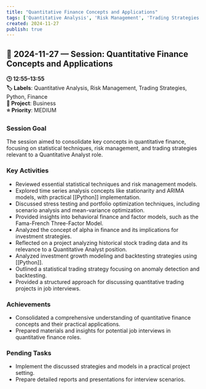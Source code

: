```yaml
---
title: "Quantitative Finance Concepts and Applications"
tags: ['Quantitative Analysis', 'Risk Management', 'Trading Strategies', 'Python', 'Finance']
created: 2024-11-27
publish: true
---
```


## 📅 2024-11-27 — Session: Quantitative Finance Concepts and Applications

**🕒 12:55–13:55**  
**🏷️ Labels**: Quantitative Analysis, Risk Management, Trading Strategies, Python, Finance  
**📂 Project**: Business  
**⭐ Priority**: MEDIUM  


### Session Goal
The session aimed to consolidate key concepts in quantitative finance, focusing on statistical techniques, risk management, and trading strategies relevant to a Quantitative Analyst role.

### Key Activities
- Reviewed essential statistical techniques and risk management models.
- Explored time series analysis concepts like stationarity and ARIMA models, with practical [[Python]] implementation.
- Discussed stress testing and portfolio optimization techniques, including scenario analysis and mean-variance optimization.
- Provided insights into behavioral finance and factor models, such as the Fama-French Three-Factor Model.
- Analyzed the concept of alpha in finance and its implications for investment strategies.
- Reflected on a project analyzing historical stock trading data and its relevance to a Quantitative Analyst position.
- Analyzed investment growth modeling and backtesting strategies using [[Python]].
- Outlined a statistical trading strategy focusing on anomaly detection and backtesting.
- Provided a structured approach for discussing quantitative trading projects in job interviews.

### Achievements
- Consolidated a comprehensive understanding of quantitative finance concepts and their practical applications.
- Prepared materials and insights for potential job interviews in quantitative finance roles.

### Pending Tasks
- Implement the discussed strategies and models in a practical project setting.
- Prepare detailed reports and presentations for interview scenarios.
